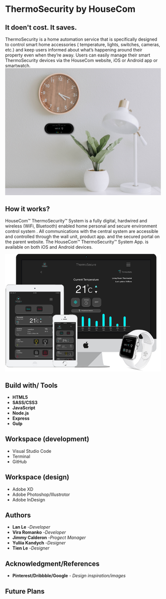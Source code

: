 # ThermoSecurity by HouseCom

## It doen't cost. It saves.
ThermoSecurity is a home automation service that is specifically designed to control smart home accessories ( temperature, lights, switches, cameras, etc.) and keep users informed about what’s happening around their property even when they’re away. Users can easily manage their smart ThermoSecurity devices via the HouseCom website,  iOS or Android app or smartwatch. 
![Image description](public/images/white_background_img01.jpg)


## How it works?

HouseCom™ ThermoSecurity™ System is a fully digital, hardwired and wireless (WiFi, Bluetooth)
enabled home personal and secure environment control system . All communications with the central
system are accessible and controlled through the wall unit, product app. and the secured portal on the parent
website. The HouseCom™ ThermoSecurity™ System App. is available on both iOS and Android devices.

![Image description](public/images/mockup_desktop_full.png)





## Build with/ Tools
* **HTML5**
* **SASS/CSS3**
* **JavaScript**
* **Node.js**
* **Express**
* **Gulp**


## Workspace (development)
* Visual Studio Code
* Terminal
* GitHub

## Workspace (design)
* Adobe XD
* Adobe Photoshop/Illustrotor
* Adobe InDesign

## Authors
* **Lan Le** -*Developer*
* **Vira Romanko** -*Developer*
* **Jimmy Calderon** -*Progect Manager*
* **Yuliia Kandych** -*Designer*
* **Tien Le** -*Designer*





## Acknowledgment/References

* **Pinterest/Dribbble/Google** - *Design inspiration/images* 

## Future Plans

